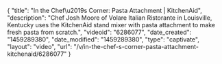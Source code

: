 {
    "title": "In the Chef\u2019s Corner: Pasta Attachment | KitchenAid",
    "description": "Chef Josh Moore of Volare Italian Ristorante in Louisville, Kentucky uses the KitchenAid stand mixer with pasta attachment to make fresh pasta from scratch.",
    "videoid": "6286077",
    "date_created": "1459289380",
    "date_modified": "1459289380",
    "type": "captivate",
    "layout": "video",
    "url": "\/v\/in-the-chef-s-corner-pasta-attachment-kitchenaid\/6286077"
}